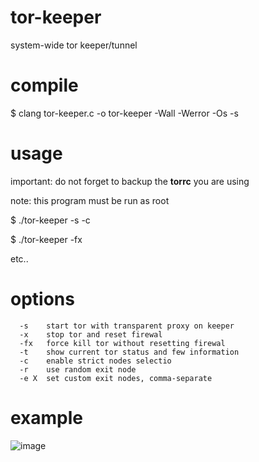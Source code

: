 # tor-keeper
system-wide tor keeper/tunnel

# compile
$ clang tor-keeper.c -o tor-keeper -Wall -Werror -Os -s

# usage
important: do not forget to backup the **torrc** you are using

note: this program must be run as root

$ ./tor-keeper -s -c

$ ./tor-keeper -fx

etc..

# options
```
  -s    start tor with transparent proxy on keeper
  -x    stop tor and reset firewal
  -fx   force kill tor without resetting firewal
  -t    show current tor status and few information
  -c    enable strict nodes selectio
  -r    use random exit node
  -e X  set custom exit nodes, comma-separate
```
# example
![image](https://github.com/user-attachments/assets/736ff965-4cea-48de-b7cc-458059cc2f6b)
